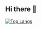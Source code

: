 ## Hi there 👋
[![Top Langs](https://github-readme-stats.vercel.app/api/top-langs/?username=Viktorov-Y)](https://github.com/Viktorov-Y/github-readme-stats)
